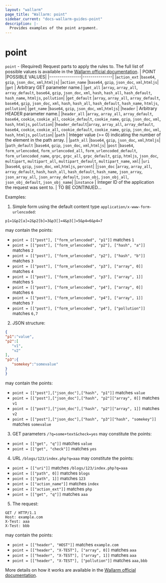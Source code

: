 ```yaml
---
layout: "wallarm"
page_title: "Wallarm: point"
sidebar_current: "docs-wallarm-guides-point"
description: |-
  Provides examples of the point argument.
---
```


# point

`point` - (Required) Request parts to apply the rules to. The full list of possible values is available in the [Wallarm official documentation](https://docs.wallarm.com/user-guides/rules/request-processing/#identifying-and-parsing-the-request-parts).
|     POINT      |POSSIBLE VALUES|
|----------------|---------------|
|`action_ext`    |`base64`, `gzip`, `json_doc`, `xml`,`htmljs`|
|`action_name`   |`base64`, `gzip`, `json_doc`, `xml`,`htmljs`|
|`get`           | Arbitrary GET parameter name.|
|`get_all`       |`array`, `array_all`, `array_default`, `base64`, `gzip`, `json_doc`, `xml`, `hash`, `hash_all`, `hash_default`, `hash_name`, `htmljs`, `pollution`|
|`get_default`   |`array`, `array_all`, `array_default`, `base64`, `gzip`, `json_doc`, `xml`, `hash`, `hash_all`, `hash_default`, `hash_name`, `htmljs`, `pollution`|
|`get_name`      |`base64`, `gzip`, `json_doc`, `xml`,`htmljs`|
|`header`        | Arbitrary HEADER parameter name.|
|`header_all`    |`array`, `array_all`, `array_default`, `base64`, `cookie`, `cookie_all`, `cookie_default`, `cookie_name`, `gzip`, `json_doc`, `xml`, `hash`, `htmljs`, `pollution`|
|`header_default`|`array`, `array_all`, `array_default`, `base64`, `cookie`, `cookie_all`, `cookie_default`, `cookie_name`, `gzip`, `json_doc`, `xml`, `hash`, `htmljs`, `pollution`|
|`path`          | Integer value (>= 0) indicating the number of the element in the path array. |
|`path_all`      |`base64`, `gzip`, `json_doc`, `xml`,`htmljs`|
|`path_default`  |`base64`, `gzip`, `json_doc`, `xml`,`htmljs`|
|`post`          |`base64`, `form_urlencoded`, `form_urlencoded_all`, `form_urlencoded_default`, `form_urlencoded_name`, `grpc`, `grpc_all`, `grpc_default`, `gzip`, `htmljs`, `json_doc`, `multipart`, `multipart_all`, `multipart_default`, `multipart_name`, `xml`|
|`uri`           |`base64`, `gzip`, `json_doc`, `xml`,`htmljs`, `percent`|
|`json_doc`   |`array`, `array_all`, `array_default`, `hash`, `hash_all`, `hash_default`, `hash_name`, `json_array`, `json_array_all`, `json_array_default`, `json_obj`, `json_obj_all`, `json_obj_default`, `json_obj_name`|
|`instance`      | Integer ID of the application the request was sent to. |
TO BE CONTINUED...

Examples:

1. Simple form using the default content type `application/x-www-form-urlencoded`:
```
p1=1&p2[a]=2&p2[b]=3&p3[]=4&p3[]=5&p4=6&p4=7
```
may contain the points:
* `point = [["post"], ["form_urlencoded", "p1"]]` matches `1`
* `point = [["post"], ["form_urlencoded", "p2"], ["hash", "a"]]` matches `2`
* `point = [["post"], ["form_urlencoded", "p2"], ["hash", "b"]]` matches `3`
* `point = [["post"], ["form_urlencoded", "p3"], ["array", 0]]` matches `4`
* `point = [["post"], ["form_urlencoded", "p3"], ["array", 1]]` matches `5`
* `point = [["post"], ["form_urlencoded", "p4"], ["array", 0]]` matches `6`
* `point = [["post"], ["form_urlencoded", "p4"], ["array", 1]]` matches `7`
* `point = [["post"], ["form_urlencoded", "p4"], ["pollution"]]` matches `6,7`

2. JSON structure:
```json
{
"p1":"value",
"p2":[
   "v1",
   "v2"
],
"p3":{
   "somekey":"somevalue"
}
}
```
may contain the points:
* `point = [["post"],["json_doc"],["hash", "p1"]]` matches `value`
* `point = [["post"],["json_doc"],["hash", "p2"]["array", 0]]` matches `v1`
* `point = [["post"],["json_doc"],["hash", "p2"]["array", 1]]` matches `v2`
* `point = [["post"],["json_doc"],["hash", "p3"]["hash", "somekey"]]` matches `somevalue`

3. GET parameters `/?q=some+text&check=yes` may constitute the points:
* `point = [["get", "q"]]` matches `value`
* `point = [["get", "check"]]` matches `yes`

4. URL `/blogs/123/index.php?q=aaa` may constitute the points:
* `point = [["uri"]]` matches `/blogs/123/index.php?q=aaa`
* `point = [["path", 0]]` matches `blogs`
* `point = [["path", 1]]` matches `123`
* `point = [["action_name"]]` matches `index`
* `point = [["action_ext"]]` matches `php`
* `point = [["get", "q"]]` matches `aaa`

5. The request:
```
GET / HTTP/1.1
Host: example.com
X-Test: aaa
X-Test: bbb
```
may contain the points:
* `point = [["header", "HOST"]]` matches `example.com`
* `point = [["header", "X-TEST"], ["array", 0]]` matches `aaa`
* `point = [["header", "X-TEST"], ["array", 1]]` matches `aaa`
* `point = [["header", "X-TEST"], ["pollution"]]` matches `aaa,bbb`


More details on how it works are available in the [Wallarm official documentation](https://docs.wallarm.com/user-guides/rules/request-processing/).
